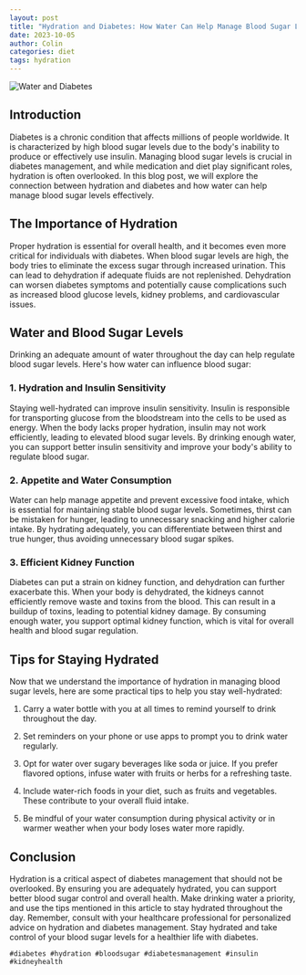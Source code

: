 ```yaml
---
layout: post
title: "Hydration and Diabetes: How Water Can Help Manage Blood Sugar Levels"
date: 2023-10-05
author: Colin
categories: diet
tags: hydration
---
```


![Water and Diabetes](https://source.unsplash.com/1600x900/?hydration,diabetes)

## Introduction

Diabetes is a chronic condition that affects millions of people worldwide. It is characterized by high blood sugar levels due to the body's inability to produce or effectively use insulin. Managing blood sugar levels is crucial in diabetes management, and while medication and diet play significant roles, hydration is often overlooked. In this blog post, we will explore the connection between hydration and diabetes and how water can help manage blood sugar levels effectively.

## The Importance of Hydration

Proper hydration is essential for overall health, and it becomes even more critical for individuals with diabetes. When blood sugar levels are high, the body tries to eliminate the excess sugar through increased urination. This can lead to dehydration if adequate fluids are not replenished. Dehydration can worsen diabetes symptoms and potentially cause complications such as increased blood glucose levels, kidney problems, and cardiovascular issues.

## Water and Blood Sugar Levels

Drinking an adequate amount of water throughout the day can help regulate blood sugar levels. Here's how water can influence blood sugar:

### 1. Hydration and Insulin Sensitivity

Staying well-hydrated can improve insulin sensitivity. Insulin is responsible for transporting glucose from the bloodstream into the cells to be used as energy. When the body lacks proper hydration, insulin may not work efficiently, leading to elevated blood sugar levels. By drinking enough water, you can support better insulin sensitivity and improve your body's ability to regulate blood sugar.

### 2. Appetite and Water Consumption

Water can help manage appetite and prevent excessive food intake, which is essential for maintaining stable blood sugar levels. Sometimes, thirst can be mistaken for hunger, leading to unnecessary snacking and higher calorie intake. By hydrating adequately, you can differentiate between thirst and true hunger, thus avoiding unnecessary blood sugar spikes.

### 3. Efficient Kidney Function

Diabetes can put a strain on kidney function, and dehydration can further exacerbate this. When your body is dehydrated, the kidneys cannot efficiently remove waste and toxins from the blood. This can result in a buildup of toxins, leading to potential kidney damage. By consuming enough water, you support optimal kidney function, which is vital for overall health and blood sugar regulation.

## Tips for Staying Hydrated

Now that we understand the importance of hydration in managing blood sugar levels, here are some practical tips to help you stay well-hydrated:

1. Carry a water bottle with you at all times to remind yourself to drink throughout the day.

2. Set reminders on your phone or use apps to prompt you to drink water regularly.

3. Opt for water over sugary beverages like soda or juice. If you prefer flavored options, infuse water with fruits or herbs for a refreshing taste.

4. Include water-rich foods in your diet, such as fruits and vegetables. These contribute to your overall fluid intake.

5. Be mindful of your water consumption during physical activity or in warmer weather when your body loses water more rapidly.

## Conclusion

Hydration is a critical aspect of diabetes management that should not be overlooked. By ensuring you are adequately hydrated, you can support better blood sugar control and overall health. Make drinking water a priority, and use the tips mentioned in this article to stay hydrated throughout the day. Remember, consult with your healthcare professional for personalized advice on hydration and diabetes management. Stay hydrated and take control of your blood sugar levels for a healthier life with diabetes. 

    #diabetes #hydration #bloodsugar #diabetesmanagement #insulin #kidneyhealth